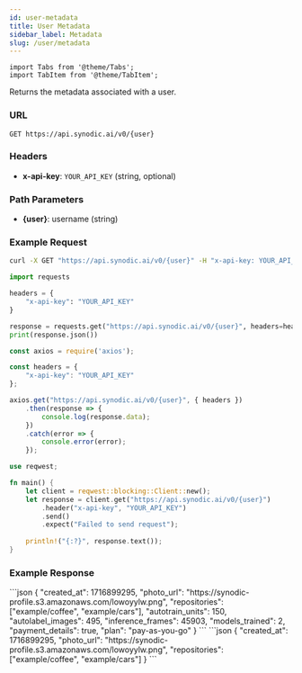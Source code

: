 ```yaml
---
id: user-metadata
title: User Metadata
sidebar_label: Metadata
slug: /user/metadata
---
```


```mdx-code-block
import Tabs from '@theme/Tabs';
import TabItem from '@theme/TabItem';
```

Returns the metadata associated with a user.

### URL

`GET https://api.synodic.ai/v0/{user}`

### Headers

- **x-api-key**: `YOUR_API_KEY` (string, optional)

### Path Parameters

- **\{user\}**: username (string)

### Example Request

<Tabs>
<TabItem value="Bash">

```bash
curl -X GET "https://api.synodic.ai/v0/{user}" -H "x-api-key: YOUR_API_KEY"
```

</TabItem>
<TabItem value="Python">

```python
import requests

headers = {
    "x-api-key": "YOUR_API_KEY"
}

response = requests.get("https://api.synodic.ai/v0/{user}", headers=headers)
print(response.json())
```

</TabItem>
<TabItem value="Node.js">

```javascript
const axios = require('axios');

const headers = {
    "x-api-key": "YOUR_API_KEY"
};

axios.get("https://api.synodic.ai/v0/{user}", { headers })
    .then(response => {
        console.log(response.data);
    })
    .catch(error => {
        console.error(error);
    });
```

</TabItem>
<TabItem value="Rust">

```rust
use reqwest;

fn main() {
    let client = reqwest::blocking::Client::new();
    let response = client.get("https://api.synodic.ai/v0/{user}")
        .header("x-api-key", "YOUR_API_KEY")
        .send()
        .expect("Failed to send request");
        
    println!("{:?}", response.text());
}
```

</TabItem>
</Tabs>

### Example Response

<Tabs>
<TabItem value="Current User Metadata">
```json
{
    "created_at": 1716899295,
    "photo_url": "https://synodic-profile.s3.amazonaws.com/lowoyylw.png",
    "repositories": ["example/coffee", "example/cars"],
    "autotrain_units": 150,
    "autolabel_images": 495,
    "inference_frames": 45903,
    "models_trained": 2,
    "payment_details": true,
    "plan": "pay-as-you-go"
}
```
</TabItem>
<TabItem value="Other User's Metadata">
```json
{
    "created_at": 1716899295,
    "photo_url": "https://synodic-profile.s3.amazonaws.com/lowoyylw.png",
    "repositories": ["example/coffee", "example/cars"]
}
```
</TabItem>
</Tabs>
